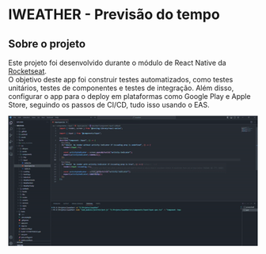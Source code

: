 # IWEATHER - Previsão do tempo 

## Sobre o projeto

Este projeto foi desenvolvido durante o módulo de React Native da [Rocketseat](https://www.rocketseat.com.br/).<br/>
O objetivo deste app foi construir testes automatizados, como testes unitários, testes de componentes e testes de integração.
Além disso, configurar o app para o deploy em plataformas como Google Play e Apple Store, seguindo os passos de CI/CD, tudo isso usando o EAS.

![TESTE DE COMPONENTE](./gif_testes.gif)
